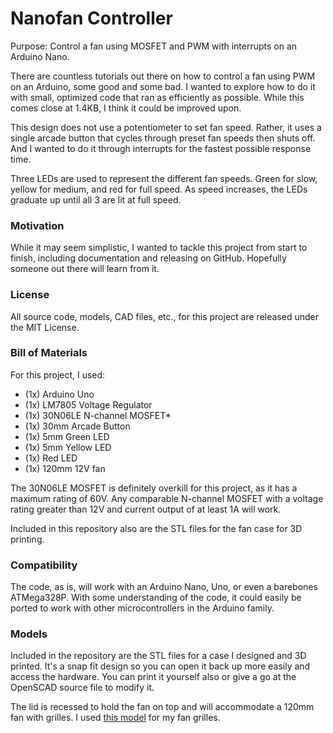 # Nanofan Controller

Purpose: Control a fan using MOSFET and PWM with interrupts on an Arduino Nano.

There are countless tutorials out there on how to control a fan using PWM on an Arduino, some good and some bad. I wanted to explore how to do it with small, optimized code that ran as efficiently as possible. While this comes close at 1.4KB, I think it could be improved upon.

This design does not use a potentiometer to set fan speed. Rather, it uses a single arcade button that cycles through preset fan speeds then shuts off. And I wanted to do it through interrupts for the fastest possible response time.

Three LEDs are used to represent the different fan speeds. Green for slow, yellow for medium, and red for full speed. As speed increases, the LEDs graduate up until all 3 are lit at full speed.

### Motivation

While it may seem simplistic, I wanted to tackle this project from start to finish, including documentation and releasing on GitHub. Hopefully someone out there will learn from it.

### License

All source code, models, CAD files, etc., for this project are released under the MIT License.

### Bill of Materials

For this project, I used:

* (1x) Arduino Uno
* (1x) LM7805 Voltage Regulator
* (1x) 30N06LE N-channel MOSFET*
* (1x) 30mm Arcade Button
* (1x) 5mm Green LED
* (1x) 5mm Yellow LED
* (1x) Red LED
* (1x) 120mm 12V fan

The 30N06LE MOSFET is definitely overkill for this project, as it has a maximum rating of 60V. Any comparable N-channel MOSFET with a voltage rating greater than 12V and current output of at least 1A will work.

Included in this repository also are the STL files for the fan case for 3D printing. 

### Compatibility

The code, as is, will work with an Arduino Nano, Uno, or even a barebones ATMega328P. With some understanding of the code, it could easily be ported to work with other microcontrollers in the Arduino family. 

### Models

Included in the repository are the STL files for a case I designed and 3D printed. It's a snap fit design so you can open it back up more easily and access the hardware. You can print it yourself also or give a go at the OpenSCAD source file to modify it.

The lid is recessed to hold the fan on top and will accommodate a 120mm fan with grilles. I used [this model](https://www.thingiverse.com/thing:263573) for my fan grilles. 